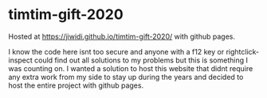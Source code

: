 # timtim-gift-2020

Hosted at https://jiwidi.github.io/timtim-gift-2020/ with github pages.

I know the code here isnt too secure and anyone with a f12 key or rightclick-inspect could find out all solutions to my problems but this is something I was counting on. I wanted a solution to host this website that didnt require any extra work from my side to stay up during the years and decided to host the entire project with github pages.
